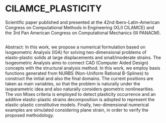 # CILAMCE_PLASTICITY


Scientific paper published and presented at the 42nd Ibero-Latin-American Congress on Computational Methods in Engineering (XLII CILAMCE) and the 3rd Pan American Congress on Computational Mechanics (III PANACM).

## 

Abstract: In this work, we propose a numerical formulation based on Isogeometric Analysis (IGA) for solving two-dimensional problems of elasto-plastic solids at large displacements and small/moderate strains. The Isogeometric Analysis aims to connect CAD (Computer Aided Design) concepts with the structural analysis method. In this work, we employ basis functions generated from NURBS (Non-Uniform Rational B-Splines) to construct the initial and also the final domains. The current positions are taken as main variables, so that the problem is naturally under the isoparametric idea and also naturally considers geometric nonlinearities. The von Mises criteria is employed to detect plasticity occurrence and an additive elastic-plastic strains decomposition is adopted to represent the elastic-plastic constitutive models. Finally, two-dimensional numerical examples are simulated considering plane strain, in order to verify the proposed methodology.
